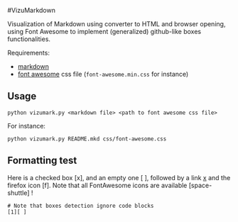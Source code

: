 #VizuMarkdown

Visualization of Markdown using converter to HTML and browser opening,
using Font Awesome to implement (generalized) github-like boxes functionalities.

Requirements:

- [markdown](http://pythonhosted.org/Markdown)
- [font awesome](http://fontawesome.io/) css file (`font-awesome.min.css` for instance)


## Usage

    python vizumark.py <markdown file> <path to font awesome css file>

For instance:

    python vizumark.py README.mkd css/font-awesome.css


## Formatting test

Here is a checked box [x], and an empty one [ ], followed by a link [x]() and the firefox icon [f].
Note that all FontAwesome icons are available [space-shuttle] !

    # Note that boxes detection ignore code blocks
    [1][ ]


